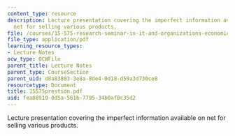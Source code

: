 ```yaml
---
content_type: resource
description: Lecture presentation covering the imperfect information available on
  net for selling various products.
file: /courses/15-575-research-seminar-in-it-and-organizations-economic-perspectives-spring-2004/fea889190d5a561b779534b0af8c35d2_15575prestion.pdf
file_type: application/pdf
learning_resource_types:
- Lecture Notes
ocw_type: OCWFile
parent_title: Lecture Notes
parent_type: CourseSection
parent_uid: d8a83803-3e8a-8de4-0d18-d59a3d730ce8
resourcetype: Document
title: 15575prestion.pdf
uid: fea88919-0d5a-561b-7795-34b0af8c35d2
---
```

Lecture presentation covering the imperfect information available on net for selling various products.

